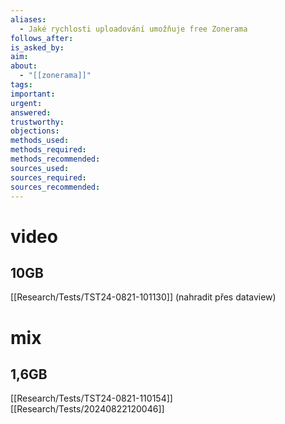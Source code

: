 ```yaml
---
aliases:
  - Jaké rychlosti uploadování umožňuje free Zonerama
follows_after: 
is_asked_by: 
aim: 
about:
  - "[[zonerama]]"
tags: 
important: 
urgent: 
answered: 
trustworthy: 
objections: 
methods_used: 
methods_required: 
methods_recommended: 
sources_used: 
sources_required: 
sources_recommended:
---
```

# video
## 10GB
[[Research/Tests/TST24-0821-101130]]  (nahradit přes dataview)

# mix
## 1,6GB
[[Research/Tests/TST24-0821-110154]]
[[Research/Tests/20240822120046]]